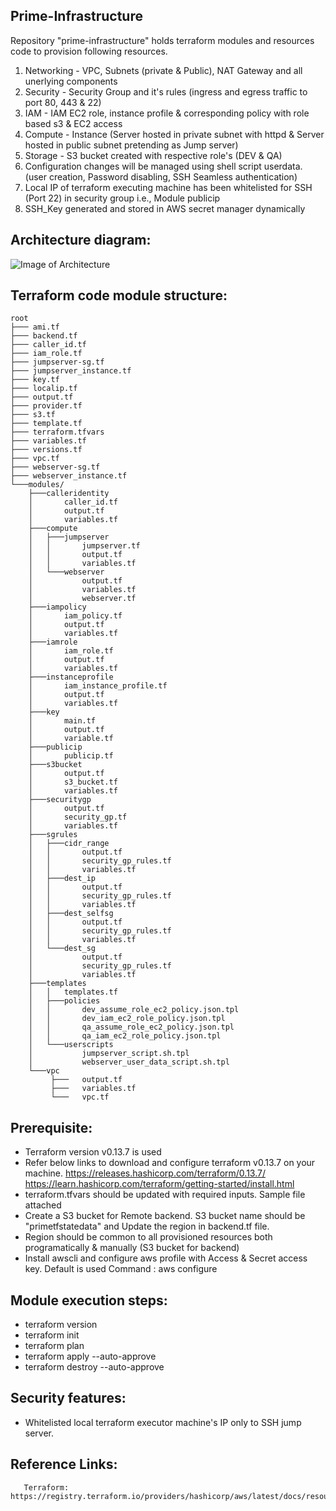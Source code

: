 ## Prime-Infrastructure ##

Repository "prime-infrastructure" holds terraform modules and resources code to provision following resources.
1. Networking - VPC, Subnets (private & Public), NAT Gateway and all unerlying components
2. Security - Security Group and it's rules (ingress and egress traffic to port 80, 443 & 22)
3. IAM - IAM EC2 role, instance profile & corresponding policy with role based s3 & EC2 access 
4. Compute - Instance (Server hosted in private subnet with httpd & Server hosted in public subnet pretending as Jump server)
5. Storage - S3 bucket created with respective role's (DEV & QA)
6. Configuration changes will be managed using shell script userdata. (user creation, Password disabling, SSH Seamless authentication)
7. Local IP of terraform executing machine has been whitelisted for SSH (Port 22) in security group i.e., Module publicip
8. SSH_Key generated and stored in AWS secret manager dynamically

## Architecture diagram: ##
 
![Image of Architecture](https://github.com/jaipraveen/prime-infrastructure/blob/c9485894c5cd0c7fa9c7e989ab8f61a77d01b39c/arch.PNG)

## Terraform code module structure: ##
```
root
├─── ami.tf
├─── backend.tf
├─── caller_id.tf
├─── iam_role.tf
├─── jumpserver-sg.tf
├─── jumpserver_instance.tf
├─── key.tf
├─── localip.tf
├─── output.tf
├─── provider.tf
├─── s3.tf
├─── template.tf
├─── terraform.tfvars
├─── variables.tf
├─── versions.tf
├─── vpc.tf
├─── webserver-sg.tf
├─── webserver_instance.tf
└───modules/
    ├───calleridentity
    │       caller_id.tf
    │       output.tf
    │       variables.tf
    ├───compute
    │   ├───jumpserver
    │   │       jumpserver.tf
    │   │       output.tf
    │   │       variables.tf
    │   └───webserver
    │           output.tf
    │           variables.tf
    │           webserver.tf
    ├───iampolicy
    │       iam_policy.tf
    │       output.tf
    │       variables.tf
    ├───iamrole
    │       iam_role.tf
    │       output.tf
    │       variables.tf
    ├───instanceprofile
    │       iam_instance_profile.tf
    │       output.tf
    │       variables.tf
    ├───key
    │       main.tf
    │       output.tf
    │       variable.tf
    ├───publicip
    │       publicip.tf
    ├───s3bucket
    │       output.tf
    │       s3_bucket.tf
    │       variables.tf
    ├───securitygp
    │       output.tf
    │       security_gp.tf
    │       variables.tf
    ├───sgrules
    │   ├───cidr_range
    │   │       output.tf
    │   │       security_gp_rules.tf
    │   │       variables.tf
    │   ├───dest_ip
    │   │       output.tf
    │   │       security_gp_rules.tf
    │   │       variables.tf
    │   ├───dest_selfsg
    │   │       output.tf
    │   │       security_gp_rules.tf
    │   │       variables.tf
    │   └───dest_sg
    │           output.tf
    │           security_gp_rules.tf
    │           variables.tf
    ├───templates
    │   │   templates.tf
    │   ├───policies
    │   │       dev_assume_role_ec2_policy.json.tpl
    │   │       dev_iam_ec2_role_policy.json.tpl
    │   │       qa_assume_role_ec2_policy.json.tpl
    │   │       qa_iam_ec2_role_policy.json.tpl
    │   └───userscripts
    │           jumpserver_script.sh.tpl
    │           webserver_user_data_script.sh.tpl
    └───vpc
         ├───   output.tf
         ├───   variables.tf
         └───   vpc.tf    
```
## Prerequisite: ##
 * Terraform version v0.13.7 is used 
 * Refer below links to download and configure terraform v0.13.7 on your machine.
   https://releases.hashicorp.com/terraform/0.13.7/
   https://learn.hashicorp.com/terraform/getting-started/install.html   
 * terraform.tfvars should be updated with required inputs. Sample file attached
 * Create a S3 bucket for Remote backend. S3 bucket name should be "primetfstatedata" and Update the region in backend.tf file.
 * Region should be common to all provisioned resources both programatically & manually (S3 bucket for backend)
 * Install awscli and configure aws profile with Access & Secret access key. Default is used
   Command : aws configure
 
## Module execution steps: ## 
 * terraform version
 * terraform init
 * terraform plan
 * terraform apply --auto-approve
 * terraform destroy --auto-approve

## Security features: ## 
 * Whitelisted local terraform executor machine's IP only to SSH jump server.
 
## Reference Links: ## 
       Terraform:      https://registry.terraform.io/providers/hashicorp/aws/latest/docs/resources/
             
